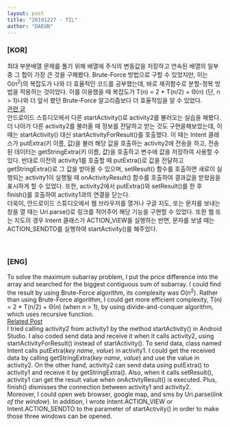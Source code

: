 ```yaml
---
layout: post
title: "20191227 - TIL"
author: "DAEUN"
---
```


### [KOR]
최대 부분배열 문제를 풀기 위해 배열에 주식의 변동값을 저장하고 연속된 배열의 일부 중 그 합이 가장 큰 것을 구해봤다. Brute-Force 방법으로 구할 수 있었지만, 이는 O(n<sup>2</sup>)의 복잡도가 나와 더 효율적인 코드를 공부했는데, 바로 재귀함수로 분할-정복 방법을 적용하는 것이었다. 이를 이용했을 때 복잡도가 T(n) = 2 * T(n/2) + &Theta;(n) (단, n > 1)나와 더 앞서 봤던 Brute-Force 알고리즘보다 더 효율적임을 알 수 있었다. <br> [관련 글](../_posts/2019-12-27-the-maximum-subarray-problem.md)
<br>
안드로이드 스튜디오에서 다른 startActivity()로 activity2를 불러오는 실습을 해봤다. 더 나아가 다른 activity2를 불러올 때 정보를 전달하고 받는 것도 구현을해보았는데, 이 때는 startActivity() 대신 startActivityForResult()를 호출했다. 이 때는 Intent 클래스가 putExtra(키 이름, 값)을 불러 해당 값을 호출하는 activity2에 전송을 하고, 전송된 데이터는 getStringExtra(키 이름, 값)을 호출하고 변수에 값을 저장하여 사용할 수 있다. 반대로 이전의 activity1를 호출할 때 putExtra()로 값을 전달하고 getStringExtra()로 그 값을 받아올 수 있으며, setResult() 함수를 호출하면 새로이 실행되는 activity1이 실행될 때 onActivityResult() 함수를 호출하여 결과값을 받왔음을 표시하게 할 수 있었다. 또한, activity2에서 putExtra()와 setResult()를 한 후 finish()를 호출하여 activity1과의 연결을 닫는다.
<br>
더욱이, 안드로이드 스튜디오에서 웹 브라우저를 열거나 구글 지도, 또는 문자를 보내는 창을 열 때는 Uri.parse()로 링크를 적어주어 해당 기능을 구현할 수 있었다. 또한 웹 또는 지도의 경우 Intent 클래스가 ACTION_VIEW를 실행하는 반면, 문자를 보낼 때는 ACTION_SENDTO를 실행하여 startActivity()를 해주었다.
<br><br><br>
### [ENG]
To solve the maximum subarray problem, I put the price difference into the array and searched for the biggest contiguous sum of subarray. I could find the result by using Brute-Force algorithm, its complexity was O(n<sup>2</sup>). Rather than using Brute-Force algorithm, I could get more efficient complexity, T(n) = 2 * T(n/2) + &Theta;(n) (when n > 1), by using divide-and-conquer algorithm, which uses recursive function. <br> [Related Post](../_posts/2019-12-27-the-maximum-subarray-problem.md)
<br>
I tried calling activity2 from activity1 by the method startActivity() in Android Studio. I also coded send data and receive it when it calls activity2, using startActivityForResult() instead of startActivity(). To send data, class named Intent calls putExtra(_key name_, _value_) in activity1. I could get the received data by calling getStringExtra(_key name_, _value_) and use the value in activity2. On the other hand, activity2 can send data using putExtra() to activity1 and receive it by getStringExtra(). Also, when it calls setResult(), activity1 can get the result value when onActivtyResult() is executed. Plus, finish() dismisses the connection between activity1 and activity2.
<br>
Moreover, I could open web browser, google map, and sms by Uri.parse(_link of the window_). In addition, I wrote Intent.ACTION_VIEW or Intent.ACTION_SENDTO to the parameter of startActivity() in order to make those three windows can be opened.